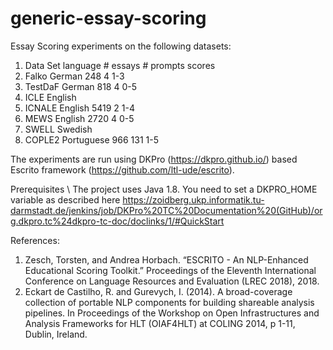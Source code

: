 # generic-essay-scoring

  Essay Scoring experiments on the following datasets: 
1. Data Set   language  # essays  # prompts  scores
2. Falko       German      248         4       1-3
3. TestDaF     German      818         4       0-5
4. ICLE        English
5. ICNALE      English     5419        2       1-4
6. MEWS        English     2720        4       0-5
7. SWELL       Swedish
8. COPLE2     Portuguese   966        131       1-5

The experiments are run using DKPro (https://dkpro.github.io/) based Escrito framework (https://github.com/ltl-ude/escrito). 

Prerequisites \\
The project uses Java 1.8. You need to set a DKPRO_HOME variable as described here https://zoidberg.ukp.informatik.tu-darmstadt.de/jenkins/job/DKPro%20TC%20Documentation%20(GitHub)/org.dkpro.tc%24dkpro-tc-doc/doclinks/1/#QuickStart


References:

1. Zesch, Torsten, and Andrea Horbach. “ESCRITO - An NLP-Enhanced Educational Scoring Toolkit.” Proceedings of the Eleventh International Conference on Language Resources and Evaluation (LREC 2018), 2018.
2. Eckart de Castilho, R. and Gurevych, I. (2014). A broad-coverage collection of portable NLP components for building shareable analysis pipelines. In Proceedings of the Workshop on Open Infrastructures and Analysis Frameworks for HLT (OIAF4HLT) at COLING 2014, p 1-11, Dublin, Ireland.
